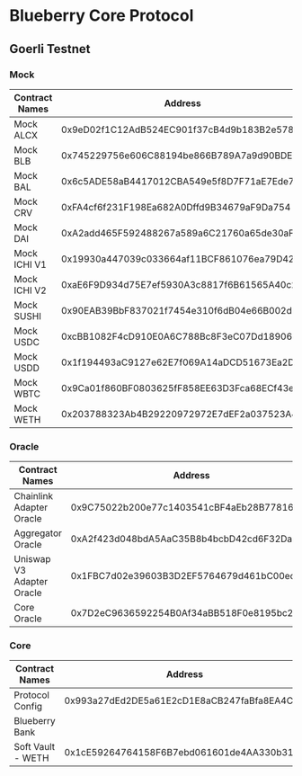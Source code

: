 # Blueberry Core Protocol

## Goerli Testnet
### Mock
| Contract Names | Address                                    |
| -------------- | ------------------------------------------ |
| Mock ALCX      | 0x9eD02f1C12AdB524EC901f37cB4d9b183B2e578d |
| Mock BLB       | 0x745229756e606C88194be866B789A7a9d90BDEc5 |
| Mock BAL       | 0x6c5ADE58aB4417012CBA549e5f8D7F71aE7Ede74 |
| Mock CRV       | 0xFA4cf6f231F198Ea682A0Dffd9B34679aF9Da754 |
| Mock DAI       | 0xA2add465F592488267a589a6C21760a65de30aF0 |
| Mock ICHI V1   | 0x19930a447039c033664af11BCF861076ea79D42e |
| Mock ICHI V2   | 0xaE6F9D934d75E7ef5930A3c8817f6B61565A40c2 |
| Mock SUSHI     | 0x90EAB39BbF837021f7454e310f6dB04e66B002d8 |
| Mock USDC      | 0xcBB1082F4cD910E0A6C788Bc8F3eC07Dd1890670 |
| Mock USDD      | 0x1f194493aC9127e62E7f069A14aDCD51673Ea2D8 |
| Mock WBTC      | 0x9Ca01f860BF0803625fF858EE63D3Fca68ECf43e |
| Mock WETH      | 0x203788323Ab4B29220972972E7dEF2a037523A49 |

### Oracle
| Contract Names            | Address                                    |
| ------------------------- | ------------------------------------------ |
| Chainlink Adapter Oracle  | 0x9C75022b200e77c1403541cBF4aEb28B7781656F |
| Aggregator Oracle         | 0xA2f423d048bdA5AaC35B8b4bcbD42cd6F32Da461 |
| Uniswap V3 Adapter Oracle | 0x1FBC7d02e39603B3D2EF5764679d461bC00ecA6E |
| Core Oracle               | 0x7D2eC9636592254B0Af34aBB518F0e8195bc2708 |

### Core
| Contract Names    | Address                                    |
| ----------------- | ------------------------------------------ |
| Protocol Config   | 0x993a27dEd2DE5a61E2cD1E8aCB247faBfa8EA4C2 |
| Blueberry Bank    |                                            |
| Soft Vault - WETH | 0x1cE59264764158F6B7ebd061601de4AA330b3152 |